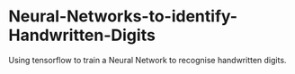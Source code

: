 # Neural-Networks-to-identify-Handwritten-Digits
Using tensorflow to train a Neural Network to recognise handwritten digits.
